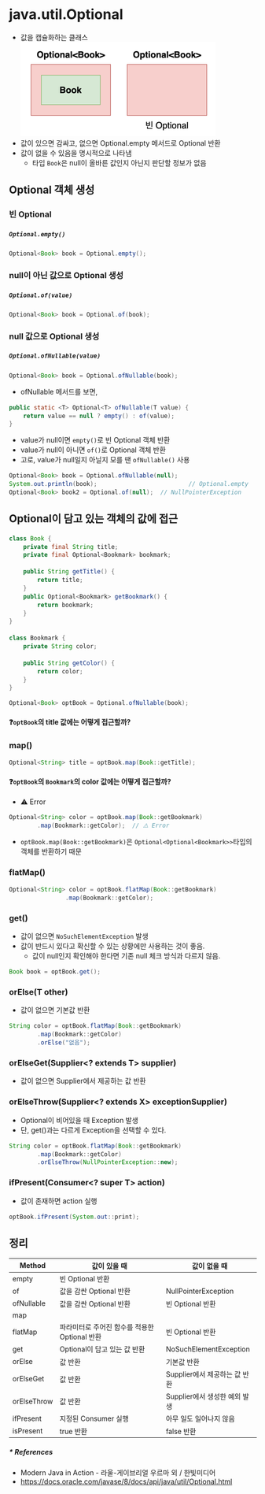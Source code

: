 # java.util.Optional<T>
- 값을 캡슐화하는 클래스 \
![Optional<Book>](.[20200916]_optional_class_images/6c78aa90.png)
- 값이 있으면 감싸고, 없으면 Optional.empty 메서드로 Optional 반환
- 값이 없을 수 있음을 명시적으로 나타냄
   - 타입 `Book`은 null이 올바른 값인지 아닌지 판단할 정보가 없음


## Optional 객체 생성

### 빈 Optional
##### `Optional.empty()`
```java
Optional<Book> book = Optional.empty();
```

### null이 아닌 값으로 Optional 생성
##### `Optional.of(value)`
```java
Optional<Book> book = Optional.of(book);
```

### null 값으로 Optional 생성
##### `Optional.ofNullable(value)`
```java
Optional<Book> book = Optional.ofNullable(book);
```
- ofNullable 메서드를 보면,
```java
public static <T> Optional<T> ofNullable(T value) {
    return value == null ? empty() : of(value);
}
```
- value가 null이면 `empty()`로 빈 Optional 객체 반환
- value가 null이 아니면 `of()`로 Optional 객체 반환
- 고로, value가 null일지 아닐지 모를 땐 `ofNullable()` 사용

```java
Optional<Book> book = Optional.ofNullable(null);
System.out.println(book);                          // Optional.empty
Optional<Book> book2 = Optional.of(null);  // NullPointerException
```


## Optional이 담고 있는 객체의 값에 접근
```java
class Book { 
    private final String title;
    private final Optional<Bookmark> bookmark;

    public String getTitle() {
    	return title;
    }
    public Optional<Bookmark> getBookmark() {
        return bookmark;
    }
}

class Bookmark {
    private String color;

    public String getColor() {
    	return color;
    }
}
```
```java
Optional<Book> optBook = Optional.ofNullable(book);
```

#### ❓`optBook`의 title 값에는 어떻게 접근할까?

### map()
```java
Optional<String> title = optBook.map(Book::getTitle);
```

#### ❓`optBook`의 `Bookmark`의 color 값에는 어떻게 접근할까?
- ⚠️ Error
```java
Optional<String> color = optBook.map(Book::getBookmark)
        .map(Bookmark::getColor);  // ⚠️ Error
```
- `optBook.map(Book::getBookmark)`은 `Optional<Optional<Bookmark>>`타입의 객체를 반환하기 때문
### flatMap()
```java
Optional<String> color = optBook.flatMap(Book::getBookmark)
				.map(Bookmark::getColor);
```

### get()
- 값이 없으면 `NoSuchElementException` 발생
- 값이 반드시 있다고 확신할 수 있는 상황에만 사용하는 것이 좋음.
   - 값이 null인지 확인해야 한다면 기존 null 체크 방식과 다르지 않음.
```java
Book book = optBook.get();
```

### orElse(T other)
- 값이 없으면 기본값 반환
```java
String color = optBook.flatMap(Book::getBookmark)
        .map(Bookmark::getColor)
        .orElse("없음");
```

### orElseGet(Supplier<? extends T> supplier)
- 값이 없으면 Supplier에서 제공하는 값 반환

### orElseThrow(Supplier<? extends X> exceptionSupplier)
- Optional이 비어있을 때 Exception 발생
- 단, get()과는 다르게 Exception을 선택할 수 있다.
```java
String color = optBook.flatMap(Book::getBookmark)
        .map(Bookmark::getColor)
        .orElseThrow(NullPointerException::new);
```

### ifPresent(Consumer<? super T> action)
- 값이 존재하면 action 실행
```java
optBook.ifPresent(System.out::print);
```

## 정리
| Method      | 값이 있을 때                       | 값이 없을 때                |
|-------------|-------------------------------|------------------------|
| empty       | 빈 Optional 반환                 |                        |
| of          | 값을 감싼 Optional 반환             | NullPointerException   |
| ofNullable  | 값을 감싼 Optional 반환             | 빈 Optional 반환          |
| map         |                               |                        |
| flatMap     | 파라미터로 주어진 함수를 적용한 Optional 반환 | 빈 Optional 반환          |
| get         | Optional이 담고 있는 값 반환          | NoSuchElementException |
| orElse      | 값 반환                          | 기본값 반환                 |
| orElseGet   | 값 반환                          | Supplier에서 제공하는 값 반환   |
| orElseThrow | 값 반환                          | Supplier에서 생성한 예외 발생   |
| ifPresent   | 지정된 Consumer 실행               | 아무 일도 일어나지 않음          |
| isPresent   | true 반환                       | false 반환               |

##### * References
   - Modern Java in Action - 라울-게이브리얼 우르마 외 / 한빛미디어
   - https://docs.oracle.com/javase/8/docs/api/java/util/Optional.html
   